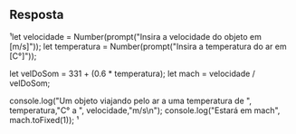 ## Resposta

¹let velocidade = Number(prompt("Insira a velocidade do objeto em [m/s]"));
let temperatura = Number(prompt("Insira a temperatura do ar em [C°]"));
 
let velDoSom = 331 + (0.6 * temperatura);
let mach = velocidade / velDoSom;
 
console.log("Um objeto viajando pelo ar a uma temperatura de ", temperatura,"C° a ", velocidade,"m/s\n");
console.log("Estará em mach", mach.toFixed(1));
¹

